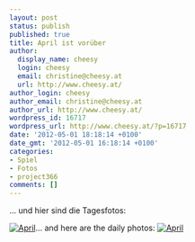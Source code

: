 ```yaml
---
layout: post
status: publish
published: true
title: April ist vorüber
author:
  display_name: cheesy
  login: cheesy
  email: christine@cheesy.at
  url: http://www.cheesy.at/
author_login: cheesy
author_email: christine@cheesy.at
author_url: http://www.cheesy.at/
wordpress_id: 16717
wordpress_url: http://www.cheesy.at/?p=16717
date: '2012-05-01 18:18:14 +0100'
date_gmt: '2012-05-01 16:18:14 +0100'
categories:
- Spiel
- Fotos
- project366
comments: []
---
```

<!--:de-->... und hier sind die Tagesfotos:
[![](http://www.cheesy.at/wp-content/uploads/04-April_tn.jpg "April")](http://www.cheesy.at/fotos/spiele/projekt365-und-andere-projekte/projekt366-2012/april/)<!--:--><!--:en-->... and here are the daily photos:
[![](http://www.cheesy.at/wp-content/uploads/04-April_tn.jpg "April")](http://www.cheesy.at/fotos/spiele/projekt365-und-andere-projekte/projekt366-2012/april/)<!--:-->
